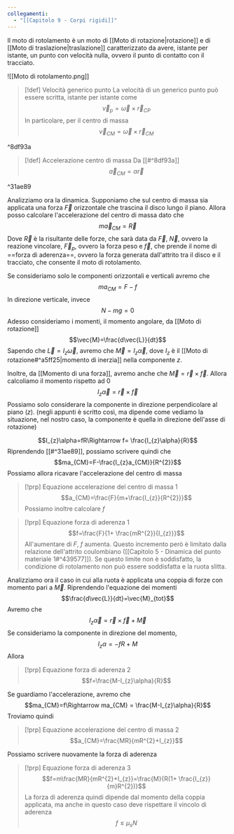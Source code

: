 ```yaml
---
collegamenti:
  - "[[Capitolo 9 - Corpi rigidi]]"
---
```

Il moto di rotolamento è un moto di [[Moto di rotazione|rotazione]] e di [[Moto di traslazione|traslazione]] caratterizzato da avere, istante per istante, un punto con velocità nulla, ovvero il punto di contatto con il tracciato.

![[Moto di rotolamento.png]]

>[!def] Velocità generico punto
>La velocità di un generico punto può essere scritta, istante per istante come
>$$\vec{v}_{p}=\vec{\omega}\times\vec{r}_{CP}$$
>In particolare, per il centro di massa
>$$\vec{v}_{CM}=\vec{\omega}\times \vec{r}_{CM}$$

^8df93a

>[!def] Accelerazione centro di massa
>Da [[#^8df93a]]
>$$\vec{a}_{CM}=\alpha\vec{r}$$

^31ae89

Analizziamo ora la dinamica.
Supponiamo che sul centro di massa sia applicata una forza $\vec{F}$ orizzontale che trascina il disco lungo il piano.
Allora posso calcolare l'accelerazione del centro di massa dato che 
$$m\vec{a}_{CM}=\vec{R}$$
Dove $\vec{R}$ è la risultante delle forze, che sarà data da $\vec{F}$, $\vec{N}$, ovvero la reazione vincolare, $\vec{F}_{p}$, ovvero la forza peso e $\vec{f}$, che prende il nome di ==forza di aderenza==, ovvero la forza generata dall'attrito tra il disco e il tracciato, che consente il moto di rotolamento.

Se consideriamo solo le componenti orizzontali e verticali avremo che 
$$ma_{CM}=F-f$$
In direzione verticale, invece $$N-mg = 0$$
Adesso consideriamo i momenti, il momento angolare, da [[Moto di rotazione]] $$\vec{M}=\frac{d\vec{L}}{dt}$$
Sapendo che $\vec{L}=I_{z} \vec{\omega}$, avremo che $\vec{M}=I_{z}\vec{\alpha}$, dove $I_{z}$ è il [[Moto di rotazione#^a5ff25|momento di inerzia]] nella componente $z$.

Inoltre, da [[Momento di una forza]], avremo anche che $\vec{M}=\vec{r}\times \vec{f}$.
Allora calcoliamo il momento rispetto ad $0$
$$I_{z}\vec{\alpha}=\vec{r}\times \vec{f}$$
Possiamo solo considerare la componente in direzione perpendicolare al piano $(z)$. (negli appunti è scritto così, ma dipende come vediamo la situazione, nel nostro caso, la componente è quella in direzione dell'asse di rotazione)

$$I_{z}\alpha=fR\Rightarrow f= \frac{I_{z}\alpha}{R}$$
Riprendendo [[#^31ae89]], possiamo scrivere quindi che 
$$ma_{CM}=F-\frac{I_{z}a_{CM}}{R^{2}}$$
Possiamo allora ricavare l'accelerazione del centro di massa
>[!prp] Equazione accelerazione del centro di massa 1
>$$a_{CM}=\frac{F}{m+\frac{I_{z}}{R^{2}}}$$
Possiamo inoltre calcolare $f$

>[!prp] Equazione forza di aderenza 1
>$$f=\frac{F}{1+ \frac{mR^{2}}{I_{z}}}$$
>All'aumentare di $F$, $f$ aumenta.  Questo incremento però è limitato dalla relazione dell'attrito coulombiano ([[Capitolo 5 - Dinamica del punto materiale 1#^439577]]). Se questo limite non è soddisfatto, la condizione di rotolamento non può essere soddisfatta e la ruota slitta.

Analizziamo ora il caso in cui alla ruota è applicata una coppia di forze con momento pari a $\vec{M}$.
Riprendendo l'equazione dei momenti $$\frac{d\vec{L}}{dt}=\vec{M}_{tot}$$
Avremo che $$I_{z}\vec{\alpha}=\vec{r}\times \vec{f}+\vec{M}$$
Se consideriamo la componente in direzione del momento, $$I_{z}\alpha = -fR+M$$
Allora
>[!prp] Equazione forza di aderenza 2
>$$f=\frac{M-I_{z}\alpha}{R}$$

Se guardiamo l'accelerazione, avremo che 
$$ma_{CM}=f\Rightarrow ma_{CM} = \frac{M-I_{z}\alpha}{R}$$
Troviamo quindi
>[!prp] Equazione accelerazione del centro di massa 2
>$$a_{CM}=\frac{MR}{mR^{2}+I_{z}}$$

Possiamo scrivere nuovamente la forza di aderenza

>[!prp] Equazione forza di aderenza 3
>$$f=m\frac{MR}{mR^{2}+I_{z}}=\frac{M}{R(1+ \frac{I_{z}}{m}R^{2})}$$
>La forza di aderenza quindi dipende dal momento della coppia applicata, ma anche in questo caso deve rispettare il vincolo di aderenza
>$$f\le \mu_{s}N$$

